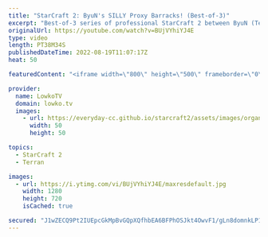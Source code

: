 ```yaml
---
title: "StarCraft 2: ByuN's SILLY Proxy Barracks! (Best-of-3)"
excerpt: "Best-of-3 series of professional StarCraft 2 between ByuN (Terran) and MaxPax (Protoss). ByuN is currently the rank 6 player in the world, MaxPax the rank 9. In this series of Terran versus Protoss they face off against each other during the ESL Open Cup Americas 135.  Support my work on Patreon: https://www.patreon.com/lowkotv"
originalUrl: https://youtube.com/watch?v=BUjVYhiYJ4E
type: video
length: PT38M34S
publishedDateTime: 2022-08-19T11:07:17Z
heat: 50

featuredContent: "<iframe width=\"800\" height=\"500\" frameborder=\"0\" src=\"https://www.youtube.com/embed/BUjVYhiYJ4E\" allow=\"accelerometer; autoplay; encrypted-media; gyroscope; picture-in-picture\" allowfullscreen></iframe>"

provider:
  name: LowkoTV
  domain: lowko.tv
  images:
    - url: https://everyday-cc.github.io/starcraft2/assets/images/organizations/lowko.tv-50x50.jpg
      width: 50
      height: 50

topics:
  - StarCraft 2
  - Terran

images:
  - url: https://i.ytimg.com/vi/BUjVYhiYJ4E/maxresdefault.jpg
    width: 1280
    height: 720
    isCached: true

secured: "J1wZECQ9Pt2IUEpcGkMpBvGQpXQfhbEA6BFPhOSJkt4OwvF1/gLn8domnkLP1F48JWtoswqlX8GS+Vnk+54LtAD1i51kFANkXhyndjywWyL6FU+Y64aXeul+FDP3Dy1YXFobQyKgJWRWZRNwXJ4HyDR7wDzHzJ9UViislDt1t0AqFwVtVXCd5x8brXZXVCnUVa3ub1dB/8KfvAlZaUNGzfzoKZbX/jqvd01COdLOAFVs8Bl+Vvfr4WoKEr9L1i7c6X9M3FbMKtf1d/qcNYQKSW2xvdVaPJTE6wUQBwyQcozyymhDkSmBQ8TKwmZfqr2k2fKo6Y9cou/phAeuLlEWsAKm1N6yFbxVc/Efcjgbtvtt2TKtBQ2/FWhXizequkoOmsYY5f1ffVGndGb1IGaKS7FOCJTW3anmCUICbp15fzg=;lAxPITRAKqxxikEo6Qvjjg=="
---
```


